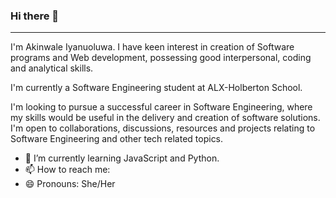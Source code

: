 ### Hi there 👋
<hr>
I'm Akinwale Iyanuoluwa. I have keen interest in creation of Software programs and Web development, possessing good interpersonal,
coding and analytical skills.

I'm currently a Software Engineering student at ALX-Holberton School.

I'm looking to pursue a successful career in Software Engineering, where my skills would
be useful in the delivery and creation of software solutions.
I'm open to collaborations, discussions, resources and projects relating to Software Engineering and other tech related topics.

- 🌱 I’m currently learning 
JavaScript and Python.
- 📫 How to reach me: 
- 😄 Pronouns: She/Her
